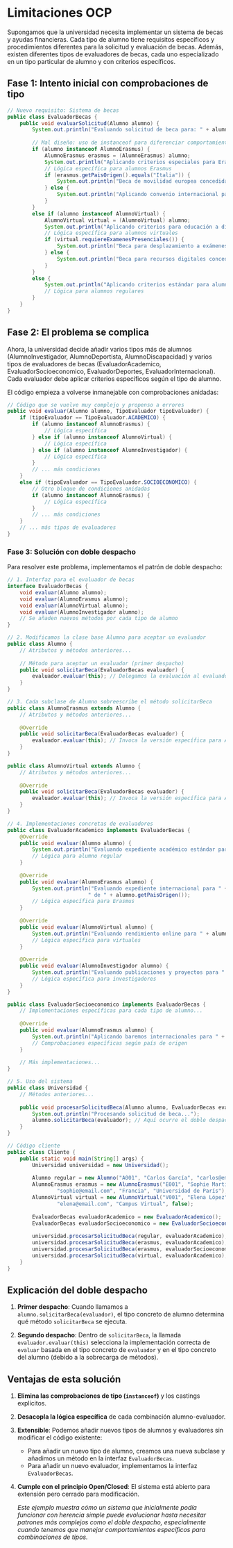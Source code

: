 # Limitaciones OCP

Supongamos que la universidad necesita implementar un sistema de becas y ayudas financieras. Cada tipo de alumno tiene requisitos específicos y procedimientos diferentes para la solicitud y evaluación de becas. Además, existen diferentes tipos de evaluadores de becas, cada uno especializado en un tipo particular de alumno y con criterios específicos.

## Fase 1: Intento inicial con comprobaciones de tipo

```java
// Nuevo requisito: Sistema de becas
public class EvaluadorBecas {
    public void evaluarSolicitud(Alumno alumno) {
        System.out.println("Evaluando solicitud de beca para: " + alumno.getNombre());
        
        // Mal diseño: uso de instanceof para diferenciar comportamiento
        if (alumno instanceof AlumnoErasmus) {
            AlumnoErasmus erasmus = (AlumnoErasmus) alumno;
            System.out.println("Aplicando criterios especiales para Erasmus de " + erasmus.getPaisOrigen());
            // Lógica específica para alumnos Erasmus
            if (erasmus.getPaisOrigen().equals("Italia")) {
                System.out.println("Beca de movilidad europea concedida");
            } else {
                System.out.println("Aplicando convenio internacional para " + erasmus.getPaisOrigen());
            }
        } 
        else if (alumno instanceof AlumnoVirtual) {
            AlumnoVirtual virtual = (AlumnoVirtual) alumno;
            System.out.println("Aplicando criterios para educación a distancia");
            // Lógica específica para alumnos virtuales
            if (virtual.requiereExamenesPresenciales()) {
                System.out.println("Beca para desplazamiento a exámenes concedida");
            } else {
                System.out.println("Beca para recursos digitales concedida");
            }
        } 
        else {
            System.out.println("Aplicando criterios estándar para alumnos regulares");
            // Lógica para alumnos regulares
        }
    }
}
```

## Fase 2: El problema se complica

Ahora, la universidad decide añadir varios tipos más de alumnos (AlumnoInvestigador, AlumnoDeportista, AlumnoDiscapacidad) y varios tipos de evaluadores de becas (EvaluadorAcademico, EvaluadorSocioeconomico, EvaluadorDeportes, EvaluadorInternacional). Cada evaluador debe aplicar criterios específicos según el tipo de alumno.

El código empieza a volverse inmanejable con comprobaciones anidadas:

```java
// Código que se vuelve muy complejo y propenso a errores
public void evaluar(Alumno alumno, TipoEvaluador tipoEvaluador) {
    if (tipoEvaluador == TipoEvaluador.ACADEMICO) {
        if (alumno instanceof AlumnoErasmus) {
            // Lógica específica
        } else if (alumno instanceof AlumnoVirtual) {
            // Lógica específica
        } else if (alumno instanceof AlumnoInvestigador) {
            // Lógica específica
        } 
        // ... más condiciones
    } 
    else if (tipoEvaluador == TipoEvaluador.SOCIOECONOMICO) {
        // Otro bloque de condiciones anidadas
        if (alumno instanceof AlumnoErasmus) {
            // Lógica específica
        }
        // ... más condiciones
    }
    // ... más tipos de evaluadores
}
```

### Fase 3: Solución con doble despacho

Para resolver este problema, implementamos el patrón de doble despacho:

```java
// 1. Interfaz para el evaluador de becas
interface EvaluadorBecas {
    void evaluar(Alumno alumno);
    void evaluar(AlumnoErasmus alumno);
    void evaluar(AlumnoVirtual alumno);
    void evaluar(AlumnoInvestigador alumno);
    // Se añaden nuevos métodos por cada tipo de alumno
}

// 2. Modificamos la clase base Alumno para aceptar un evaluador
public class Alumno {
    // Atributos y métodos anteriores...
    
    // Método para aceptar un evaluador (primer despacho)
    public void solicitarBeca(EvaluadorBecas evaluador) {
        evaluador.evaluar(this); // Delegamos la evaluación al evaluador
    }
}

// 3. Cada subclase de Alumno sobreescribe el método solicitarBeca
public class AlumnoErasmus extends Alumno {
    // Atributos y métodos anteriores...
    
    @Override
    public void solicitarBeca(EvaluadorBecas evaluador) {
        evaluador.evaluar(this); // Invoca la versión específica para AlumnoErasmus
    }
}

public class AlumnoVirtual extends Alumno {
    // Atributos y métodos anteriores...
    
    @Override
    public void solicitarBeca(EvaluadorBecas evaluador) {
        evaluador.evaluar(this); // Invoca la versión específica para AlumnoVirtual
    }
}

// 4. Implementaciones concretas de evaluadores
public class EvaluadorAcademico implements EvaluadorBecas {
    @Override
    public void evaluar(Alumno alumno) {
        System.out.println("Evaluando expediente académico estándar para " + alumno.getNombre());
        // Lógica para alumno regular
    }
    
    @Override
    public void evaluar(AlumnoErasmus alumno) {
        System.out.println("Evaluando expediente internacional para " + alumno.getNombre() + 
                          " de " + alumno.getPaisOrigen());
        // Lógica específica para Erasmus
    }
    
    @Override
    public void evaluar(AlumnoVirtual alumno) {
        System.out.println("Evaluando rendimiento online para " + alumno.getNombre());
        // Lógica específica para virtuales
    }
    
    @Override
    public void evaluar(AlumnoInvestigador alumno) {
        System.out.println("Evaluando publicaciones y proyectos para " + alumno.getNombre());
        // Lógica específica para investigadores
    }
}

public class EvaluadorSocioeconomico implements EvaluadorBecas {
    // Implementaciones específicas para cada tipo de alumno...
    
    @Override
    public void evaluar(AlumnoErasmus alumno) {
        System.out.println("Aplicando baremos internacionales para " + alumno.getNombre());
        // Comprobaciones específicas según país de origen
    }
    
    // Más implementaciones...
}

// 5. Uso del sistema
public class Universidad {
    // Métodos anteriores...
    
    public void procesarSolicitudBeca(Alumno alumno, EvaluadorBecas evaluador) {
        System.out.println("Procesando solicitud de beca...");
        alumno.solicitarBeca(evaluador); // Aquí ocurre el doble despacho
    }
}

// Código cliente
public class Cliente {
    public static void main(String[] args) {
        Universidad universidad = new Universidad();
        
        Alumno regular = new Alumno("A001", "Carlos García", "carlos@email.com");
        AlumnoErasmus erasmus = new AlumnoErasmus("E001", "Sophie Martin", 
                "sophie@email.com", "Francia", "Universidad de París");
        AlumnoVirtual virtual = new AlumnoVirtual("V001", "Elena López", 
                "elena@email.com", "Campus Virtual", false);
        
        EvaluadorBecas evaluadorAcademico = new EvaluadorAcademico();
        EvaluadorBecas evaluadorSocioeconomico = new EvaluadorSocioeconomico();
        
        universidad.procesarSolicitudBeca(regular, evaluadorAcademico);
        universidad.procesarSolicitudBeca(erasmus, evaluadorAcademico);
        universidad.procesarSolicitudBeca(erasmus, evaluadorSocioeconomico);
        universidad.procesarSolicitudBeca(virtual, evaluadorAcademico);
    }
}
```

## Explicación del doble despacho

1. **Primer despacho**: Cuando llamamos a `alumno.solicitarBeca(evaluador)`, el tipo concreto de alumno determina qué método `solicitarBeca` se ejecuta.

2. **Segundo despacho**: Dentro de `solicitarBeca`, la llamada `evaluador.evaluar(this)` selecciona la implementación correcta de `evaluar` basada en el tipo concreto de `evaluador` y en el tipo concreto del alumno (debido a la sobrecarga de métodos).

## Ventajas de esta solución

1. **Elimina las comprobaciones de tipo (`instanceof`)** y los castings explícitos.

2. **Desacopla la lógica específica** de cada combinación alumno-evaluador.

3. **Extensible**: Podemos añadir nuevos tipos de alumnos y evaluadores sin modificar el código existente:
   - Para añadir un nuevo tipo de alumno, creamos una nueva subclase y añadimos un método en la interfaz `EvaluadorBecas`.
   - Para añadir un nuevo evaluador, implementamos la interfaz `EvaluadorBecas`.

4. **Cumple con el principio Open/Closed**: El sistema está abierto para extensión pero cerrado para modificación.

    *Este ejemplo muestra cómo un sistema que inicialmente podía funcionar con herencia simple puede evolucionar hasta necesitar patrones más complejos como el doble despacho, especialmente cuando tenemos que manejar comportamientos específicos para combinaciones de tipos.*